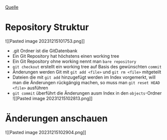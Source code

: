 [Quelle](https://docs.google.com/presentation/d/1IQCRPHEIX-qKo7QFxsD3V62yhyGA9_5YsYXFOiBpgkk/view#slide=id.g4d6b1121f4_2_60)
# Repository Struktur

![[Pasted image 20231215101753.png]]

- .git Ordner ist die GitDatenbank
- Ein Git Repository hat höchstens einen working tree
- Ein Git Repository ohne working nennt man ``bare repository``
- `git checkout` erstellt ein working tree auf Basis des gewünschten `commit`
- Änderungen werden Git mit `git add <file>`  und `git rm <file>` mitgeteilt
- Dateien die mit `git add` hinzugefügt werden im Index vorgemerkt, will man die Änderungen rückgängig machen, so muss man `git reset HEAD <file>` ausführen
- `git commit` überführt die Änderungen ausm Index in den `objects`-Ordner
![[Pasted image 20231215102813.png]]

# Änderungen anschauen
![[Pasted image 20231215102904.png]]
